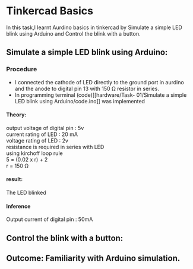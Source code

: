 # Tinkercad Basics
In this task,I learnt Aurdino basics in tinkercad by Simulate a simple LED blink using Arduino and Control the blink with a button.


## Simulate a simple LED blink using Arduino:

### Procedure
- I connected the cathode of LED directly to the ground port in aurdino and the anode to digital pin 13 with 150 Ω resistor in series.
- In programming terminal (code)[[hardware/Task- 01/Simulate a simple LED blink using Arduino/code.ino]] was implemented

#### Theory:
output voltage of digital pin : 5v<br>
current rating of LED : 20 mA<br>
voltage rating of LED : 2v<br>
resistance is required in series with LED<br>
using kirchoff loop rule<br>
5 = (0.02 x r) + 2<br>
r = 150 Ω<br>

####   result:
The LED blinked

####   Inference
Output current of digital pin : 50mA
 
## Control the blink with a button:
  


## Outcome: Familiarity with Arduino simulation.
